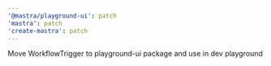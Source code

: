 ```yaml
---
'@mastra/playground-ui': patch
'mastra': patch
'create-mastra': patch
---
```


Move WorkflowTrigger to playground-ui package and use in dev playground
